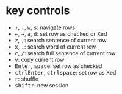 # key controls
- <kbd>↑</kbd>, <kbd>↓</kbd>, <kbd>w</kbd>, <kbd>s</kbd>: navigate rows
- <kbd>←</kbd>, <kbd>→</kbd>, <kbd>a</kbd>, <kbd>d</kbd>: set row as checked or Xed
- <kbd>z</kbd>, <kbd>,</kbd>: search sentence of current row
- <kbd>x</kbd>, <kbd>.</kbd>: search word of current row
- <kbd>c</kbd>, <kbd>/</kbd>: search full sentence of current row
- <kbd>v</kbd>: copy current row
- <kbd>Enter</kbd>, <kbd>space</kbd>: set row as checked
- <kbd>ctrl</kbd><kbd>Enter</kbd>, <kbd>ctrl</kbd><kbd>space</kbd>: set row as Xed
- <kbd>r</kbd>: shuffle
- <kbd>shift</kbd><kbd>r</kbd>: new session